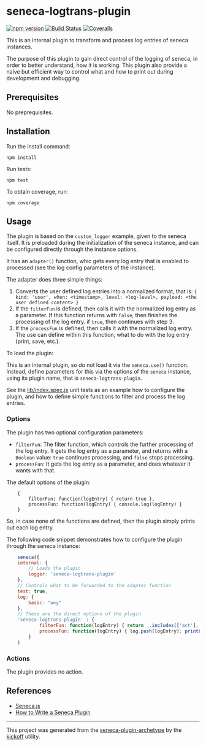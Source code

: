 # seneca-logtrans-plugin

[![npm version][npm-badge]][npm-url]
[![Build Status][travis-badge]][travis-url]
[![Coveralls][BadgeCoveralls]][Coveralls]

This is an internal plugin to transform and process log entries of seneca instances.

The purpose of this plugin to gain direct control of the logging of seneca, in order to better understand, how it is working.
This plugin also provide a naive but efficient way to control what and how to print out during development and debugging.

## Prerequisites

No preprequisites.

## Installation

Run the install command:

    npm install

Run tests:

    npm test

To obtain coverage, run:

    npm coverage

## Usage

The plugin is based on the `custom_logger` example, given to the seneca itself. 
It is preloaded during the initialization of the seneca instance, and can be configured directly through the instance options.

It has an `adapter()` function, whic gets every log entry that is enabled to processed (see the log config parameters of the instance).

The adapter does three simple things:

1. Converts the user defined log entries into a normalized format, that is:
   `{ kind: 'user', when: <timestamp>, level: <log-level>, payload: <the user defined content> }`
2. If the `filterFun` is defined, then calls it with the normalized log entry as a parameter.
   If this function returns with `false`, then finishes the processing of the log entry. if `true`, then continues with step 3.
3. If the `processFun` is defined, then calls it with the normalized log entry.
   The use can define within this function, what to do with the log entry (print, save, etc.).

To load the plugin:

This is an internal plugin, so do not load it via the `seneca.use()` function.
Instead, define parameters for this via the options of the `seneca` instance, using its plugin name, that is `seneca-logtrans-plugin`.

See the [lib/index.spec.js](lib/index.spec.js) unit tests as an example how to configure the plugin, and how to define simple functions
to filter and process the log entries.

### Options

The plugin has two optional configuration parameters:

- `filterFun`:
   The filter function, which controls the further processing of the log entry.
   It gets the log entry as a parameter, and returns with a `Boolean` value: `true` continues processing, and `false` stops processing.
- `processFun`:
   It gets the log entry as a parameter, and does whatever it wants with that.

The default options of the plugin:
```JavaScript:
    {
        filterFun: function(logEntry) { return true },
        processFun: function(logEntry) { console.log(logEntry) }
    }
```

So, in case none of the functions are defined, then the plugin simply prints out each log entry.

The following code snippet demonstrates how to configure the plugin through the seneca instance:

```JavaScript
    seneca({
    internal: {
        // Loads the plugin
        logger: 'seneca-logtrans-plugin'
    },
    // Controls what to be forwarded to the adapter function
    test: true,
    log: {
        basic: "any"
    },
    // These are the direct options of the plugin 
    'seneca-logtrans-plugin' : {
            filterFun: function(logEntry) { return _.includes(['act'], logEntry.kind) },
            processFun: function(logEntry) { log.push(logEntry); printLogEntry(logEntry) }
        }
    )
```

### Actions

The plugin provides no action.

## References

- [Seneca.js](http://senecajs.org/)
- [How to Write a Seneca Plugin](http://senecajs.org/docs/tutorials/how-to-write-a-plugin.html)

---

This project was generated from the [seneca-plugin-archetype](https://github.com/tombenke/seneca-plugin-archetype)
by the [kickoff](https://github.com/tombenke/kickoff) utility.

[npm-badge]: https://badge.fury.io/js/seneca-logtrans-plugin.svg
[npm-url]: https://badge.fury.io/js/seneca-logtrans-plugin
[travis-badge]: https://api.travis-ci.org/tombenke/seneca-logtrans-plugin.svg
[travis-url]: https://travis-ci.org/tombenke/seneca-logtrans-plugin
[Coveralls]: https://coveralls.io/github/tombenke/seneca-logtrans-plugin?branch=master
[BadgeCoveralls]: https://coveralls.io/repos/github/tombenke/seneca-logtrans-plugin/badge.svg?branch=master

